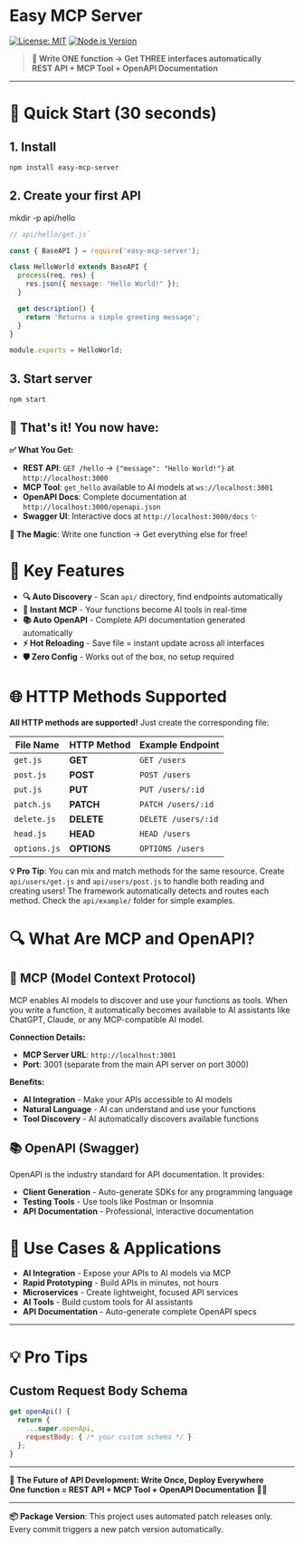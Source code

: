 # Easy MCP Server

[![License: MIT](https://img.shields.io/badge/License-MIT-yellow.svg)](https://opensource.org/licenses/MIT)
[![Node.js Version](https://img.shields.io/badge/node-%3E%3D16.0.0-brightgreen.svg)](https://nodejs.org/)

> **🎯 Write ONE function → Get THREE interfaces automatically**  
> **REST API + MCP Tool + OpenAPI Documentation**

---

# 🚀 **Quick Start (30 seconds)**

## 1. Install

```bash
npm install easy-mcp-server
```

## 2. Create your first API
mkdir -p api/hello

```javascript
// api/hello/get.js`

const { BaseAPI } = require('easy-mcp-server');

class HelloWorld extends BaseAPI {
  process(req, res) {
    res.json({ message: "Hello World!" });
  }

  get description() {
    return 'Returns a simple greeting message';
  }
}

module.exports = HelloWorld;
```
## 3. Start server
```bash
npm start
```

## 🎉 That's it! You now have:

**✅ What You Get:**
- **REST API**: `GET /hello` → `{"message": "Hello World!"}` at `http://localhost:3000`
- **MCP Tool**: `get_hello` available to AI models at `ws://localhost:3001`
- **OpenAPI Docs**: Complete documentation at `http://localhost:3000/openapi.json`
- **Swagger UI**: Interactive docs at `http://localhost:3000/docs` ✨


**🎯 The Magic**: Write one function → Get everything else for free!

# 🌟 **Key Features**

- **🔍 Auto Discovery** - Scan `api/` directory, find endpoints automatically
- **🤖 Instant MCP** - Your functions become AI tools in real-time
- **📚 Auto OpenAPI** - Complete API documentation generated automatically
- **⚡ Hot Reloading** - Save file = instant update across all interfaces
- **🛡️ Zero Config** - Works out of the box, no setup required


# 🌐 **HTTP Methods Supported**

**All HTTP methods are supported!** Just create the corresponding file:

| File Name | HTTP Method | Example Endpoint |
|-----------|-------------|------------------|
| `get.js` | **GET** | `GET /users` |
| `post.js` | **POST** | `POST /users` |
| `put.js` | **PUT** | `PUT /users/:id` |
| `patch.js` | **PATCH** | `PATCH /users/:id` |
| `delete.js` | **DELETE** | `DELETE /users/:id` |
| `head.js` | **HEAD** | `HEAD /users` |
| `options.js` | **OPTIONS** | `OPTIONS /users` |

**💡 Pro Tip**: You can mix and match methods for the same resource. Create `api/users/get.js` and `api/users/post.js` to handle both reading and creating users! The framework automatically detects and routes each method. Check the `api/example/` folder for simple examples.


# 🔍 **What Are MCP and OpenAPI?**

## **🤖 MCP (Model Context Protocol)**
MCP enables AI models to discover and use your functions as tools. When you write a function, it automatically becomes available to AI assistants like ChatGPT, Claude, or any MCP-compatible AI model.

**Connection Details:**
- **MCP Server URL**: `http://localhost:3001`
- **Port**: 3001 (separate from the main API server on port 3000)

**Benefits:**
- **AI Integration** - Make your APIs accessible to AI models
- **Natural Language** - AI can understand and use your functions
- **Tool Discovery** - AI automatically discovers available functions

## **📚 OpenAPI (Swagger)**
OpenAPI is the industry standard for API documentation. It provides:
- **Client Generation** - Auto-generate SDKs for any programming language
- **Testing Tools** - Use tools like Postman or Insomnia
- **API Documentation** - Professional, interactive documentation



# 🎯 **Use Cases & Applications**

- **AI Integration** - Expose your APIs to AI models via MCP
- **Rapid Prototyping** - Build APIs in minutes, not hours
- **Microservices** - Create lightweight, focused API services
- **AI Tools** - Build custom tools for AI assistants
- **API Documentation** - Auto-generate complete OpenAPI specs

---

# 💡 **Pro Tips**

## **Custom Request Body Schema**

```javascript
get openApi() {
  return {
    ...super.openApi,
    requestBody: { /* your custom schema */ }
  };
}
```

---

**🎯 The Future of API Development: Write Once, Deploy Everywhere**  
**One function = REST API + MCP Tool + OpenAPI Documentation** 🚀✨

---

**📦 Package Version**: This project uses automated patch releases only. Every commit triggers a new patch version automatically.
